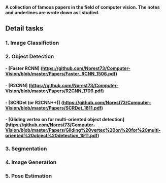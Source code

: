 #### A collection of famous papers in the field of computer vision. The notes and underlines are wrote down as I studied.

## Detail tasks

### 1. Image Classifiction

### 2. Object Detection
####  - [Faster RCNN] (https://github.com/Norest73/Computer-Vision/blob/master/Papers/Faster_RCNN_1506.pdf)
####  - [R2CNN] (https://github.com/Norest73/Computer-Vision/blob/master/Papers/R2CNN_1706.pdf)
####  - [SCRDet (or R2CNN++)] (https://github.com/Norest73/Computer-Vision/blob/master/Papers/SCRDet_1811.pdf)
####  - [Gliding vertex on for multi-oriented object detection] (https://github.com/Norest73/Computer-Vision/blob/master/Papers/Gliding%20vertex%20on%20for%20multi-oriented%20object%20detection_1911.pdf)
  
### 3. Segmentation

### 4. Image Generation

### 5. Pose Estimation
